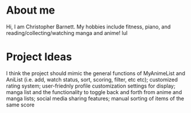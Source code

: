 # About me
Hi, I am Christopher Barnett. My hobbies include fitness, piano, and reading/collecting/watching manga and anime! lul
# Project Ideas
I think the project should mimic the general functions of MyAnimeList and AniList (i.e. add, watch status, sort, scoring, filter, etc etc); customized rating system; user-friednly profile customization settings for display; manga list and the functionality to toggle back and forth from anime and manga lists; social media sharing features; manual sorting of items of the same score